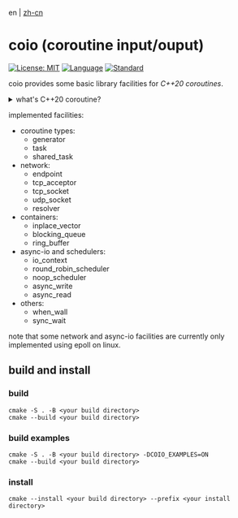 en | [zh-cn](README.zh-CN.md)  
# coio (coroutine input/ouput)

[![License: MIT](https://img.shields.io/badge/License-MIT-blue.svg)](https://opensource.org/licenses/MIT)
[![Language](https://img.shields.io/badge/language-C++-blue.svg)](https://isocpp.org/)
[![Standard](https://img.shields.io/badge/c%2B%2B-20-blue.svg)](https://en.wikipedia.org/wiki/C%2B%2B20)

coio provides some basic library facilities for *C++20 coroutines*.  

<details>
<summary> what's C++20 coroutine? </summary>

* [https://en.cppreference.com/w/cpp/language/coroutines](https://en.cppreference.com/w/cpp/language/coroutines)
* [https://lewissbaker.github.io/2017/09/25/coroutine-theory](https://lewissbaker.github.io/2017/09/25/coroutine-theory)
* [https://www.chiark.greenend.org.uk/~sgtatham/quasiblog/coroutines-c++20/](https://www.chiark.greenend.org.uk/~sgtatham/quasiblog/coroutines-c++20/)
</details>

implemented facilities:  
* coroutine types:
    * generator
    * task
    * shared_task
* network:
    * endpoint
    * tcp_acceptor
    * tcp_socket
    * udp_socket
    * resolver
* containers:
    * inplace_vector
    * blocking_queue
    * ring_buffer
* async-io and schedulers:
    * io_context
    * round_robin_scheduler
    * noop_scheduler
    * async_write
    * async_read
* others:
    * when_wall
    * sync_wait

note that some network and async-io facilities are currently only implemented using epoll on linux.

## build and install

### build
```shell
cmake -S . -B <your build directory>
cmake --build <your build directory>
```
### build examples
```shell
cmake -S . -B <your build directory> -DCOIO_EXAMPLES=ON
cmake --build <your build directory>
```

### install
```shell
cmake --install <your build directory> --prefix <your install directory>
```